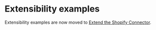 # Extensibility examples

Extensibility examples are now moved to [Extend the Shopify Connector](https://learn.microsoft.com/dynamics365/business-central/dev-itpro/developer/devenv-extending-shopify).